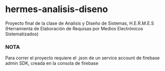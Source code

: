 # hermes-analisis-diseno
Proyecto final de la clase de Analisis y Diseño de Sistemas, H.E.R.M.E.S (Herramienta de Elaboración de Requisas por Medios Electrónicos Sistematizados)
### NOTA
Para correr el proyecto requiere el .json de un service account de firebase admin SDK, creada en la consola de firebase
